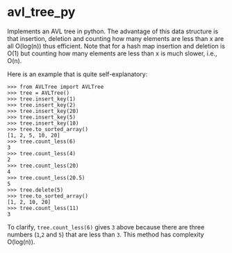 # avl_tree_py

Implements an AVL tree in python. The advantage of this data structure is that insertion, deletion and counting how many elements are less than x are all O(log(n)) thus efficient. Note that for a hash map insertion and deletion is O(1) but counting how many elements are less than x is much slower, i.e., O(n).

Here is an example that is quite self-explanatory:

```
>>> from AVLTree import AVLTree
>>> tree = AVLTree()
>>> tree.insert_key(1)
>>> tree.insert_key(2)
>>> tree.insert_key(20)
>>> tree.insert_key(5)
>>> tree.insert_key(10)
>>> tree.to_sorted_array()
[1, 2, 5, 10, 20]
>>> tree.count_less(6)
3
>>> tree.count_less(4)
2
>>> tree.count_less(20)
4
>>> tree.count_less(20.5)
5
>>> tree.delete(5)
>>> tree.to_sorted_array()
[1, 2, 10, 20]
>>> tree.count_less(11)
3
```

To clarify, `tree.count_less(6)` gives `3` above because there are three numbers (`1`,`2` and `5`) that are less than `3`. This method has complexity O(log(n)).
